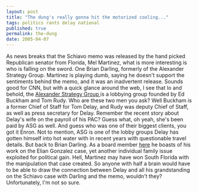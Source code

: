 ```yaml
---
layout: post
title: "The dung's really gonna hit the motorized cooling..."
tags: politics rants delay national
published: true
permalink: the-dung
date: 2005-04-07
---
```


As news breaks that the Schiavo memo was released by the hand picked Republican senator from Florida, Mel Martinez, what is more interesting is who is falling on the sword.  One Brian Darling, formerly of the Alexander Strategy Group.  Martinez is playing dumb, saying he doesn't support the sentiments behind the memo, and it was an inadvertent release.
 Sounds good for CNN, but with a quick glance around the web, I see that lo and behold, the <a href="http://alexanderstrategy.com/buckham.asp">Alexander Strategy Group </a>is a lobbying group founded by Ed Buckham and Tom Rudy.  Who are these two men you ask?  Well Buckham is a former Chief of Staff for Tom Delay, and Rudy was deputy Chief of Staff, as well as press secretary for Delay.  Remember the recent story about Delay's wife on the payroll of his PAC?   Guess what, oh yeah, she's been paid by ASG as well.  And guess who was one of their biggest clients, you got it Enron.  Not to mention, ASG is one of the lobby groups Delay has gotten himself into hot water with in recent years with questionable travel details.
But back to Brian Darling.  As a board member <a href="http://www.votors.org/content.aspx?ccategoryid=24&acctid=105">here</a> he boasts of his work on the Elian Gonzalez case, yet another individual family issue exploited for political gain.  Hell, Martinez may have won South Florida with the manipulation that case created.
So anyone with half a brain would have to be able to draw the connection between Delay and all his grandstanding on the Schiavo case with Darling and the memo, wouldn't they?  Unfortunately, I'm not so sure.
